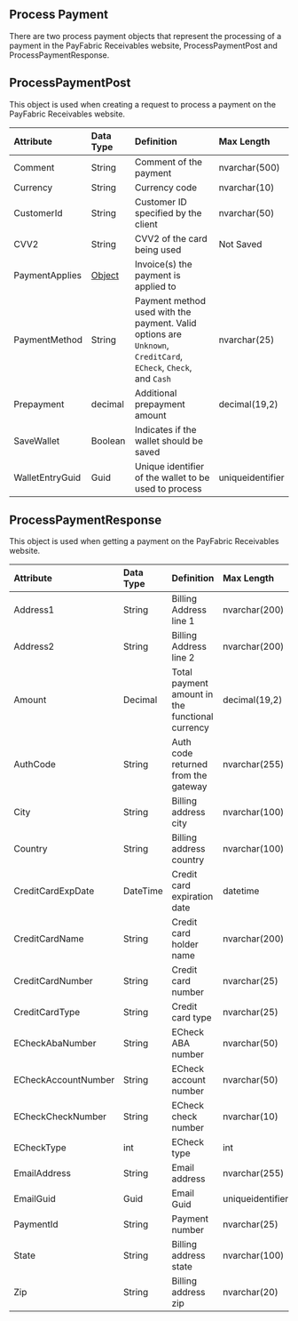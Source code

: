 ## Process Payment
There are two process payment objects that represent the processing of a payment in the PayFabric Receivables website, ProcessPaymentPost and ProcessPaymentResponse. 


## ProcessPaymentPost
This object is used when creating a request to process a payment on the PayFabric Receivables website.

| Attribute | Data Type | Definition | Max Length |
| :----------- | :--------- | :--------- | :--------- |
| Comment | String | Comment of the payment | nvarchar(500) |
| Currency | String | Currency code | nvarchar(10) |
| CustomerId | String | Customer ID specified by the client | nvarchar(50) |
| CVV2 | String | CVV2 of the card being used | Not Saved |
| PaymentApplies | [Object](PaymentApply.md) | Invoice(s) the payment is applied to |
| PaymentMethod | String | Payment method used with the payment. Valid options are ``Unknown``, ``CreditCard``, ``ECheck``, ``Check``, and ``Cash`` | nvarchar(25) |
| Prepayment | decimal | Additional prepayment amount | decimal(19,2) |
| SaveWallet | Boolean | Indicates if the wallet should be saved |
| WalletEntryGuid | Guid | Unique identifier of the wallet to be used to process | uniqueidentifier |

## ProcessPaymentResponse
This object is used when getting a payment on the PayFabric Receivables website.

| Attribute | Data Type | Definition | Max Length |
| :----------- | :--------- | :--------- | :--------- |
| Address1 | String | Billing Address line 1 | nvarchar(200) |
| Address2 | String | Billing Address line 2 | nvarchar(200) |
| Amount | Decimal | Total payment amount in the functional currency  | decimal(19,2) |
| AuthCode | String | Auth code returned from the gateway | nvarchar(255) |
| City | String | Billing address city | nvarchar(100) |
| Country | String | Billing address country | nvarchar(100) |
| CreditCardExpDate | DateTime | Credit card expiration date | datetime |
| CreditCardName | String | Credit card holder name | nvarchar(200) |
| CreditCardNumber | String | Credit card number | nvarchar(25) |
| CreditCardType | String | Credit card type | nvarchar(25) |
| ECheckAbaNumber | String | ECheck ABA number | nvarchar(50) |
| ECheckAccountNumber | String | ECheck account number | nvarchar(50) |
| ECheckCheckNumber | String | ECheck check number | nvarchar(10) |
| ECheckType | int | ECheck type | int |
| EmailAddress | String | Email address | nvarchar(255) |
| EmailGuid | Guid | Email Guid | uniqueidentifier |
| PaymentId | String | Payment number | nvarchar(25) |
| State | String | Billing address state | nvarchar(100) |
| Zip | String | Billing address zip | nvarchar(20) |
